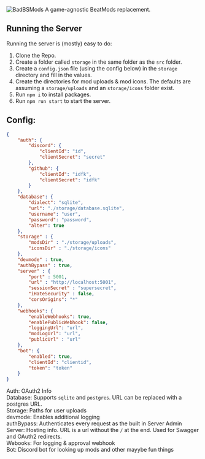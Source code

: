 ![BadBSMods](https://github.com/Saeraphinx/badbsmods/blob/main/assets/banner.png)
A game-agnostic BeatMods replacement.

## Running the Server
Running the server is (mostly) easy to do:
1. Clone the Repo.
2. Create a folder called `storage` in the same folder as the `src` folder.
3. Create a `config.json` file (using the config below) in the `storage` directory and fill in the values.
4. Create the directories for mod uploads & mod icons. The defaults are assuming a `storage/uploads` and an `storage/icons` folder exist.
5. Run `npm i` to install packages.
6. Run `npm run start` to start the server.

## Config: 
```json
{
    "auth": {
        "discord": {
            "clientId": "id",
            "clientSecret": "secret"
        },
        "github": {
            "clientId": "idfk",
            "clientSecret": "idfk"
        }
    },
    "database": {
        "dialect": "sqlite",
        "url": "./storage/database.sqlite",
        "username": "user",
        "password": "password",
        "alter": true
    },
    "storage" : {
        "modsDir" : "./storage/uploads",
        "iconsDir" : "./storage/icons"
    },
    "devmode" : true,
    "authBypass" : true,
    "server" : {
        "port" : 5001,
        "url" : "http://localhost:5001",
        "sessionSecret" : "supersecret",
        "iHateSecurity" : false,
        "corsOrigins": "*"
    },
    "webhooks": {
        "enableWebhooks": true,
        "enablePublicWebhook": false,
        "loggingUrl": "url",
        "modLogUrl": "url",
        "publicUrl" : "url"
    },
    "bot": {
        "enabled": true,
        "clientId": "clientid",
        "token": "token"
    }
}
```

Auth: OAuth2 Info  
Database: Supports `sqlite` and `postgres`. URL can be replaced with a postgres URL.  
Storage: Paths for user uploads  
devmode: Enables additional logging  
authBypass: Authenticates every request as the built in Server Admin  
Server: Hosting info. URL is a url without the `/` at the end. Used for Swagger and OAuth2 redirects.  
Webooks: For logging & approval webhook  
Bot: Discord bot for looking up mods and other mayybe fun things
